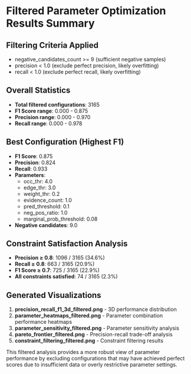 # Filtered Parameter Optimization Results Summary

## Filtering Criteria Applied
- negative_candidates_count >= 9 (sufficient negative samples)
- precision < 1.0 (exclude perfect precision, likely overfitting)
- recall < 1.0 (exclude perfect recall, likely overfitting)

## Overall Statistics
- **Total filtered configurations**: 3165
- **F1 Score range**: 0.000 - 0.875
- **Precision range**: 0.000 - 0.970
- **Recall range**: 0.000 - 0.978

## Best Configuration (Highest F1)
- **F1 Score**: 0.875
- **Precision**: 0.824
- **Recall**: 0.933
- **Parameters**: 
  - occ_thr: 4.0
  - edge_thr: 3.0
  - weight_thr: 0.2
  - evidence_count: 1.0
  - pred_threshold: 0.1
  - neg_pos_ratio: 1.0
  - marginal_prob_threshold: 0.08
- **Negative candidates**: 9.0

## Constraint Satisfaction Analysis
- **Precision ≥ 0.8**: 1096 / 3165 (34.6%)
- **Recall ≥ 0.8**: 663 / 3165 (20.9%)
- **F1 Score ≥ 0.7**: 725 / 3165 (22.9%)
- **All constraints satisfied**: 74 / 3165 (2.3%)

## Generated Visualizations
1. **precision_recall_f1_3d_filtered.png** - 3D performance distribution
2. **parameter_heatmaps_filtered.png** - Parameter combination performance heatmaps
3. **parameter_sensitivity_filtered.png** - Parameter sensitivity analysis
4. **pareto_frontier_filtered.png** - Precision-recall trade-off analysis
5. **constraint_filtering_filtered.png** - Constraint filtering results

This filtered analysis provides a more robust view of parameter performance by excluding 
configurations that may have achieved perfect scores due to insufficient data or 
overly restrictive parameter settings.
